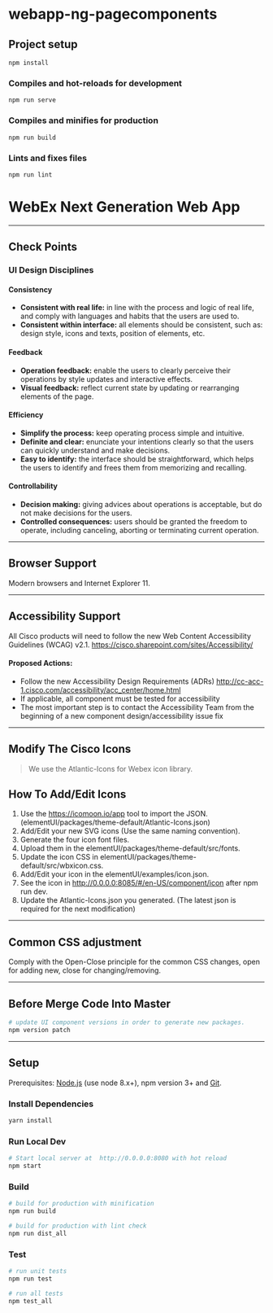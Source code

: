 # webapp-ng-pagecomponents

## Project setup
```
npm install
```

### Compiles and hot-reloads for development
```
npm run serve
```

### Compiles and minifies for production
```
npm run build
```

### Lints and fixes files
```
npm run lint
```
# WebEx Next Generation Web App

---

## Check Points 
### UI Design Disciplines
#### Consistency
- __Consistent with real life:__ in line with the process and logic of real life, and comply with languages and habits that the users are used to.
- __Consistent within interface:__ all elements should be consistent, such as: design style, icons and texts, position of elements, etc.
#### Feedback
- __Operation feedback:__ enable the users to clearly perceive their operations by style updates and interactive effects.
- __Visual feedback:__ reflect current state by updating or rearranging elements of the page.
#### Efficiency
- __Simplify the process:__ keep operating process simple and intuitive.
- __Definite and clear:__ enunciate your intentions clearly so that the users can quickly understand and make decisions.
- __Easy to identify:__ the interface should be straightforward, which helps the users to identify and frees them from memorizing and recalling.
#### Controllability
- __Decision making:__ giving advices about operations is acceptable, but do not make decisions for the users.
- __Controlled consequences:__ users should be granted the freedom to operate, including canceling, aborting or terminating current operation.
---

## Browser Support
Modern browsers and Internet Explorer 11.

---
## Accessibility Support
All Cisco products will need to follow the new Web Content Accessibility Guidelines (WCAG) v2.1.
https://cisco.sharepoint.com/sites/Accessibility/

#### Proposed Actions:
- Follow the new Accessibility Design Requirements (ADRs) http://cc-acc-1.cisco.com/accessibility/acc_center/home.html
- If applicable, all component must be tested for accessibility
- The most important step is to contact the Accessibility Team from the beginning of a new component design/accessibility issue fix
---

## Modify The Cisco Icons
> We use the Atlantic-Icons for Webex icon library.

## How To Add/Edit Icons
 1. Use the https://icomoon.io/app tool to import the JSON.(elementUI/packages/theme-default/Atlantic-Icons.json)
 2. Add/Edit your new SVG icons (Use the same naming convention).
 3. Generate the four icon font files.
 4. Upload them in the elementUI/packages/theme-default/src/fonts.
 5. Update the icon CSS in elementUI/packages/theme-default/src/wbxicon.css.
 6. Add/Edit your icon in the elementUI/examples/icon.json.
 7. See the icon in http://0.0.0.0:8085/#/en-US/component/icon after npm run dev.
 8. Update the Atlantic-Icons.json you generated. (The latest json is required for the next modification)
---

## Common CSS adjustment
Comply with the Open-Close principle for the common CSS changes, open for adding new, close for changing/removing.

---

## Before Merge Code Into Master

```bash
# update UI component versions in order to generate new packages.
npm version patch
```

---

## Setup
Prerequisites: [Node.js](https://nodejs.org/en/) (use node 8.x+), npm version 3+ and [Git](https://git-scm.com/).

### Install Dependencies
```bash
yarn install
```
### Run Local Dev
```bash
# Start local server at  http://0.0.0.0:8080 with hot reload
npm start
```

### Build
```bash
# build for production with minification
npm run build

# build for production with lint check
npm run dist_all

```

### Test
```bash
# run unit tests
npm run test

# run all tests
npm test_all

```


